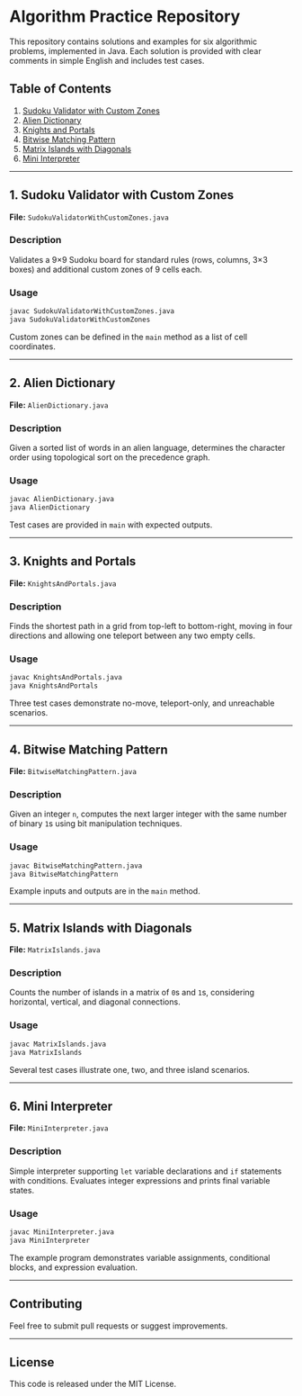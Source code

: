 # Algorithm Practice Repository

This repository contains solutions and examples for six algorithmic problems, implemented in Java. Each solution is provided with clear comments in simple English and includes test cases.

## Table of Contents

1. [Sudoku Validator with Custom Zones](#sudoku-validator-with-custom-zones)
2. [Alien Dictionary](#alien-dictionary)
3. [Knights and Portals](#knights-and-portals)
4. [Bitwise Matching Pattern](#bitwise-matching-pattern)
5. [Matrix Islands with Diagonals](#matrix-islands-with-diagonals)
6. [Mini Interpreter](#mini-interpreter)

---

## 1. Sudoku Validator with Custom Zones

**File:** `SudokuValidatorWithCustomZones.java`

### Description

Validates a 9×9 Sudoku board for standard rules (rows, columns, 3×3 boxes) and additional custom zones of 9 cells each.

### Usage

```bash
javac SudokuValidatorWithCustomZones.java
java SudokuValidatorWithCustomZones
```

Custom zones can be defined in the `main` method as a list of cell coordinates.

---

## 2. Alien Dictionary

**File:** `AlienDictionary.java`

### Description

Given a sorted list of words in an alien language, determines the character order using topological sort on the precedence graph.

### Usage

```bash
javac AlienDictionary.java
java AlienDictionary
```

Test cases are provided in `main` with expected outputs.

---

## 3. Knights and Portals

**File:** `KnightsAndPortals.java`

### Description

Finds the shortest path in a grid from top-left to bottom-right, moving in four directions and allowing one teleport between any two empty cells.

### Usage

```bash
javac KnightsAndPortals.java
java KnightsAndPortals
```

Three test cases demonstrate no-move, teleport-only, and unreachable scenarios.

---

## 4. Bitwise Matching Pattern

**File:** `BitwiseMatchingPattern.java`

### Description

Given an integer `n`, computes the next larger integer with the same number of binary `1`s using bit manipulation techniques.

### Usage

```bash
javac BitwiseMatchingPattern.java
java BitwiseMatchingPattern
```

Example inputs and outputs are in the `main` method.

---

## 5. Matrix Islands with Diagonals

**File:** `MatrixIslands.java`

### Description

Counts the number of islands in a matrix of `0`s and `1`s, considering horizontal, vertical, and diagonal connections.

### Usage

```bash
javac MatrixIslands.java
java MatrixIslands
```

Several test cases illustrate one, two, and three island scenarios.

---

## 6. Mini Interpreter

**File:** `MiniInterpreter.java`

### Description

Simple interpreter supporting `let` variable declarations and `if` statements with conditions. Evaluates integer expressions and prints final variable states.

### Usage

```bash
javac MiniInterpreter.java
java MiniInterpreter
```

The example program demonstrates variable assignments, conditional blocks, and expression evaluation.

---

## Contributing

Feel free to submit pull requests or suggest improvements.

---

## License

This code is released under the MIT License.
